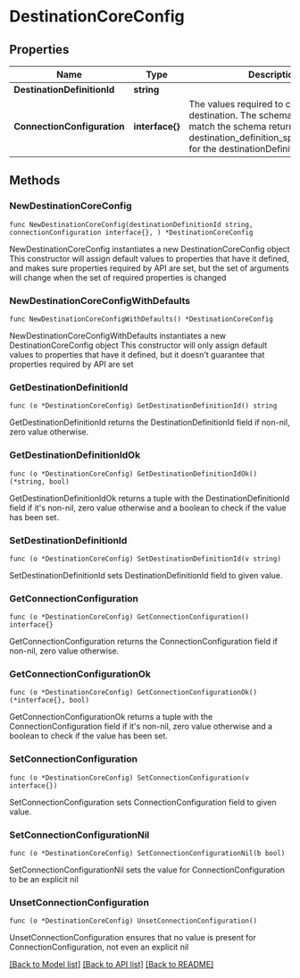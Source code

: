 # DestinationCoreConfig

## Properties

Name | Type | Description | Notes
------------ | ------------- | ------------- | -------------
**DestinationDefinitionId** | **string** |  | 
**ConnectionConfiguration** | **interface{}** | The values required to configure the destination. The schema for this must match the schema return by destination_definition_specifications/get for the destinationDefinition. | 

## Methods

### NewDestinationCoreConfig

`func NewDestinationCoreConfig(destinationDefinitionId string, connectionConfiguration interface{}, ) *DestinationCoreConfig`

NewDestinationCoreConfig instantiates a new DestinationCoreConfig object
This constructor will assign default values to properties that have it defined,
and makes sure properties required by API are set, but the set of arguments
will change when the set of required properties is changed

### NewDestinationCoreConfigWithDefaults

`func NewDestinationCoreConfigWithDefaults() *DestinationCoreConfig`

NewDestinationCoreConfigWithDefaults instantiates a new DestinationCoreConfig object
This constructor will only assign default values to properties that have it defined,
but it doesn't guarantee that properties required by API are set

### GetDestinationDefinitionId

`func (o *DestinationCoreConfig) GetDestinationDefinitionId() string`

GetDestinationDefinitionId returns the DestinationDefinitionId field if non-nil, zero value otherwise.

### GetDestinationDefinitionIdOk

`func (o *DestinationCoreConfig) GetDestinationDefinitionIdOk() (*string, bool)`

GetDestinationDefinitionIdOk returns a tuple with the DestinationDefinitionId field if it's non-nil, zero value otherwise
and a boolean to check if the value has been set.

### SetDestinationDefinitionId

`func (o *DestinationCoreConfig) SetDestinationDefinitionId(v string)`

SetDestinationDefinitionId sets DestinationDefinitionId field to given value.


### GetConnectionConfiguration

`func (o *DestinationCoreConfig) GetConnectionConfiguration() interface{}`

GetConnectionConfiguration returns the ConnectionConfiguration field if non-nil, zero value otherwise.

### GetConnectionConfigurationOk

`func (o *DestinationCoreConfig) GetConnectionConfigurationOk() (*interface{}, bool)`

GetConnectionConfigurationOk returns a tuple with the ConnectionConfiguration field if it's non-nil, zero value otherwise
and a boolean to check if the value has been set.

### SetConnectionConfiguration

`func (o *DestinationCoreConfig) SetConnectionConfiguration(v interface{})`

SetConnectionConfiguration sets ConnectionConfiguration field to given value.


### SetConnectionConfigurationNil

`func (o *DestinationCoreConfig) SetConnectionConfigurationNil(b bool)`

 SetConnectionConfigurationNil sets the value for ConnectionConfiguration to be an explicit nil

### UnsetConnectionConfiguration
`func (o *DestinationCoreConfig) UnsetConnectionConfiguration()`

UnsetConnectionConfiguration ensures that no value is present for ConnectionConfiguration, not even an explicit nil

[[Back to Model list]](../README.md#documentation-for-models) [[Back to API list]](../README.md#documentation-for-api-endpoints) [[Back to README]](../README.md)


